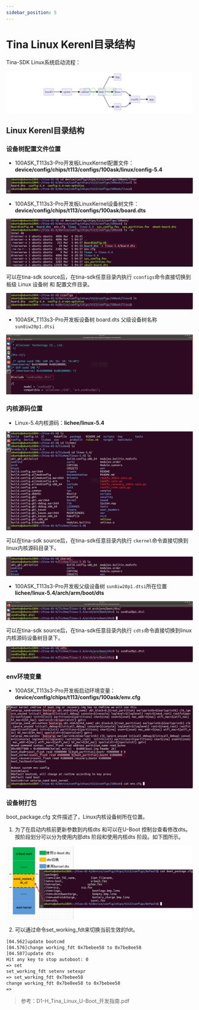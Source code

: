 ```yaml
---
sidebar_position: 5
---
```


# Tina Linux Kerenl目录结构

Tina-SDK Linux系统启动流程：

![image-20240713180705739](images/image-20240713180705739.png)

## Linux Kerenl目录结构

### 设备树配置文件位置

- 100ASK_T113s3-Pro开发板LinuxKernel配置文件： **device/config/chips/t113/configs/100ask/linux/config-5.4**

![image-20240311160545443](images\image-20240311160545443.png)

- 100ASK_T113s3-Pro开发板LinuxKernel设备树文件： **device/config/chips/t113/configs/100ask/board.dts**

![image-20240311160623153](images\image-20240311160623153.png)

可以在tina-sdk source后，在tina-sdk任意目录内执行 `cconfigs`命令直接切换到板级 Linux 设备树 和 配置文件目录。

![image-20240311170614919](images\image-20240311170614919.png)

- 100ASK_T113s3-Pro开发板设备树 board.dts 父级设备树名称 `sun8iw20p1.dtsi`

![image-20240311155903965](images\image-20240311155903965.png)

### 内核源码位置

- Linux-5.4内核源码：**lichee/linux-5.4**

![image-20240311155604678](images\image-20240311155604678.png)

可以在tina-sdk source后，在tina-sdk任意目录内执行 `ckernel`命令直接切换到linux内核源码目录下。

![image-20240311170943094](images\image-20240311170943094.png)

- 100ASK_T113s3-Pro开发板父级设备树  `sun8iw20p1.dtsi`所在位置  **lichee/linux-5.4/arch/arm/boot/dts**

![image-20240311160012185](images\image-20240311160012185.png)

可以在tina-sdk source后，在tina-sdk任意目录内执行 `cdts`命令直接切换到linux内核源码设备树目录下。

![image-20240311170845624](images\image-20240311170845624.png)

### env环境变量

- 100ASK_T113s3-Pro开发板启动环境变量：**device/config/chips/t113/configs/100ask/env.cfg**

![image-20240311164800885](images\image-20240311164800885.png)

### 设备树打包

boot_package.cfg 文件描述了，Linux内核设备树所在位置。

1. 为了在启动内核前更新参数到内核dts 和可以在U-Boot 控制台查看修改dts。按阶段划分可以分为使用内部dts 阶段和使用内核dts 阶段。如下图所示。

![image-20240311171632180](images\image-20240311171632180.png)

2. 可以通过命令set_working_fdt来切换当前生效的fdt。

```shell
[04.562]update bootcmd
[04.576]change working_fdt 0x7bebee58 to 0x7be8ee58
[04.587]update dts
Hit any key to stop autoboot: 0
=> set
set_working_fdt setenv setexpr
=> set_working_fdt 0x7bebee58
change working_fdt 0x7be8ee58 to 0x7bebee58
=>
```

> 参考：D1-H_Tina_Linux_U-Boot_开发指南.pdf

